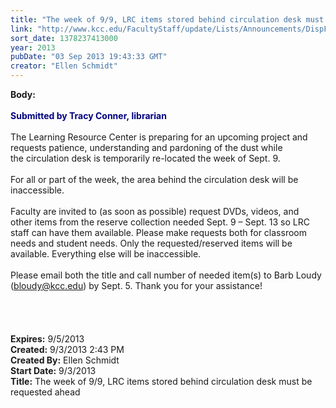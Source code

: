 ```yaml
---
title: "The week of 9/9, LRC items stored behind circulation desk must be requested ahead"
link: "http://www.kcc.edu/FacultyStaff/update/Lists/Announcements/DispForm.aspx?ID=1225"
sort_date: 1378237413000
year: 2013
pubDate: "03 Sep 2013 19:43:33 GMT"
creator: "Ellen Schmidt"
---
```


<div><b>Body:</b> <div class="ExternalClass4106FC40FA9A4955BE119279E06E5B77">
<div><br /><font color="#000080"><strong>Submitted by Tracy Conner, librarian</strong></font><br /><br />The Learning Resource Center is preparing for an upcoming project and requests patience, understanding and pardoning of the dust while the circulation desk is temporarily re-located the week of Sept. 9.</div>
<div> </div>
<div>For all or part of the week, the area behind the circulation desk will be inaccessible.</div>
<div> </div>
<div>Faculty are invited to (as soon as possible) request DVDs, videos, and other items from the reserve collection needed Sept. 9 – Sept. 13 so LRC staff can have them available. Please make requests both for classroom needs and student needs. Only the requested/reserved items will be available. Everything else will be inaccessible. </div>
<div> </div>
<div>Please email both the title and call number of needed item(s) to Barb Loudy (<a href="mailto:bloudy@kcc.edu">bloudy@kcc.edu</a>) by Sept. 5. Thank you for your assistance!</div>
<div> </div>
<div> </div>
<div><br /> </div></div></div>
<div><b>Expires:</b> 9/5/2013</div>
<div><b>Created:</b> 9/3/2013 2:43 PM</div>
<div><b>Created By:</b> Ellen Schmidt</div>
<div><b>Start Date:</b> 9/3/2013</div>
<div><b>Title:</b> The week of 9/9, LRC items stored behind circulation desk must be requested ahead</div>
